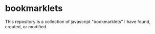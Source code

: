 # bookmarklets
This repository is a collection of javascript "bookmarklets" I have found, created, or modified.
